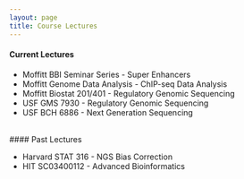 ```yaml
---
layout: page
title: Course Lectures
---
```


#### Current Lectures

- Moffitt BBI Seminar Series - Super Enhancers
- Moffitt Genome Data Analysis - ChIP-seq Data Analysis
- Moffitt Biostat 201/401 - Regulatory Genomic Sequencing
- USF GMS 7930 - Regulatory Genomic Sequencing
- USF BCH 6886 - Next Generation Sequencing

<br>
#### Past Lectures

- Harvard STAT 316 - NGS Bias Correction
- HIT SC03400112 - Advanced Bioinformatics 